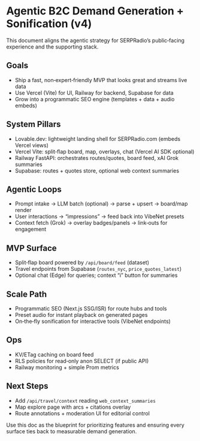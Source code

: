 # Agentic B2C Demand Generation + Sonification (v4)

This document aligns the agentic strategy for SERPRadio’s public‑facing experience and the supporting stack.

## Goals
- Ship a fast, non‑expert‑friendly MVP that looks great and streams live data
- Use Vercel (Vite) for UI, Railway for backend, Supabase for data
- Grow into a programmatic SEO engine (templates + data + audio embeds)

## System Pillars
- Lovable.dev: lightweight landing shell for SERPRadio.com (embeds Vercel views)
- Vercel Vite: split‑flap board, map, overlays, chat (Vercel AI SDK optional)
- Railway FastAPI: orchestrates routes/quotes, board feed, xAI Grok summaries
- Supabase: routes + quotes store, optional web context summaries

## Agentic Loops
- Prompt intake → LLM batch (optional) → parse + upsert → board/map render
- User interactions → “impressions” → feed back into VibeNet presets
- Context fetch (Grok) → overlay badges/panels → link‑outs for engagement

## MVP Surface
- Split‑flap board powered by `/api/board/feed` (dataset)
- Travel endpoints from Supabase (`routes_nyc`, `price_quotes_latest`)
- Optional chat (Edge) for queries; context “i” button for summaries

## Scale Path
- Programmatic SEO (Next.js SSG/ISR) for route hubs and tools
- Preset audio for instant playback on generated pages
- On‑the‑fly sonification for interactive tools (VibeNet endpoints)

## Ops
- KV/ETag caching on board feed
- RLS policies for read‑only anon SELECT (if public API)
- Railway monitoring + simple Prom metrics

## Next Steps
- Add `/api/travel/context` reading `web_context_summaries`
- Map explore page with arcs + citations overlay
- Route annotations + moderation UI for editorial control

Use this doc as the blueprint for prioritizing features and ensuring every surface ties back to measurable demand generation.
